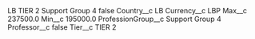 <?xml version="1.0" encoding="UTF-8"?>
<CustomMetadata xmlns="http://soap.sforce.com/2006/04/metadata" xmlns:xsi="http://www.w3.org/2001/XMLSchema-instance" xmlns:xsd="http://www.w3.org/2001/XMLSchema">
    <label>LB TIER 2 Support Group 4</label>
    <protected>false</protected>
    <values>
        <field>Country__c</field>
        <value xsi:type="xsd:string">LB</value>
    </values>
    <values>
        <field>Currency__c</field>
        <value xsi:type="xsd:string">LBP</value>
    </values>
    <values>
        <field>Max__c</field>
        <value xsi:type="xsd:double">237500.0</value>
    </values>
    <values>
        <field>Min__c</field>
        <value xsi:type="xsd:double">195000.0</value>
    </values>
    <values>
        <field>ProfessionGroup__c</field>
        <value xsi:type="xsd:string">Support Group 4</value>
    </values>
    <values>
        <field>Professor__c</field>
        <value xsi:type="xsd:boolean">false</value>
    </values>
    <values>
        <field>Tier__c</field>
        <value xsi:type="xsd:string">TIER 2</value>
    </values>
</CustomMetadata>
